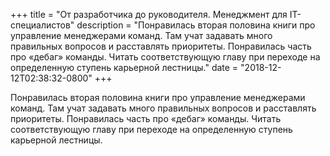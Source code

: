 
+++
title = "От разработчика до руководителя. Менеджмент для IT-специалистов"
description = "Понравилась вторая половина книги про управление менеджерами команд. Там учат задавать много правильных вопросов и расставлять приоритеты. Понравилась часть про «дебаг» команды. Читать соответствующую главу при переходе на определенную ступень карьерной лестницы."
date = "2018-12-12T02:38:32-0800"
+++

Понравилась вторая половина книги про управление менеджерами команд. Там учат задавать много правильных вопросов и расставлять приоритеты. Понравилась часть про «дебаг» команды. Читать соответствующую главу при переходе на определенную ступень карьерной лестницы.
